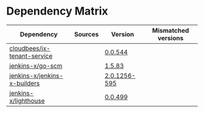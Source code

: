 # Dependency Matrix

Dependency | Sources | Version | Mismatched versions
---------- | ------- | ------- | -------------------
[cloudbees/jx-tenant-service](https://github.com/cloudbees/jx-tenant-service) |  | [0.0.544](https://github.com/cloudbees/jx-tenant-service/releases/tag/v0.0.544) | 
[jenkins-x/go-scm](https://github.com/jenkins-x/go-scm) |  | [1.5.83]() | 
[jenkins-x/jenkins-x-builders](https://github.com/jenkins-x/jenkins-x-builders) |  | [2.0.1256-595]() | 
[jenkins-x/lighthouse](https://github.com/jenkins-x/lighthouse) |  | [0.0.499]() | 
